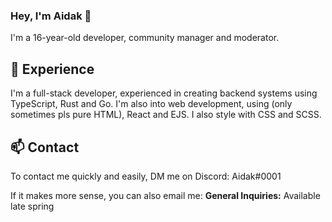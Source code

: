 ### Hey, I'm Aidak 👋

I'm a 16-year-old developer, community manager and moderator.

## 🔭 Experience
I'm a full-stack developer, experienced in creating backend systems using TypeScript, Rust and Go.
I'm also into web development, using (only sometimes pls pure HTML), React and EJS. I also style with CSS and SCSS.

## 📫 Contact

To contact me quickly and easily, DM me on Discord: Aidak#0001

If it makes more sense, you can also email me:
**General Inquiries:** Available late spring
